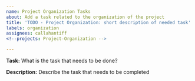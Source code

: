 ```yaml
---
name: Project Organization Tasks
about: Add a task related to the organization of the project
title: 'TODO - Project Organization: short description of needed task'
labels: organization
assignees: callahantiff
<!--projects: Project-Organization -->

---
```


**Task:** What is the task that needs to be done?

**Description:** Describe the task that needs to be completed
